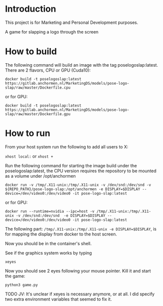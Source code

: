 # Introduction
This project is for Marketing and Personal Development purposes. 

A game for slapping a logo through the screen

# How to build

The following command will build an image with the tag poselogoslap:latest. There are 2 flavors, CPU or GPU (Cuda10):

`docker build -t poselogoslap:latest https://gitlab.anchormen.nl/MarketingDS/models/pose-logo-slap/raw/master/Dockerfile.cpu`

or for GPU:

`docker build -t poselogoslap:latest https://gitlab.anchormen.nl/MarketingDS/models/pose-logo-slap/raw/master/Dockerfile.gpu`

# How to run

From your host system run the following to add all users to X:

`xhost local:` or `xhost +`

Run the following command for starting the image build under the poselogoslap:latest, the CPU version requires the repository to be mounted as a volume under /opt/anchormen

`docker run -v /tmp/.X11-unix:/tmp/.X11-unix -v /dev/snd:/dev/snd -v ${REPO_PATH}/pose-logo-slap:/opt/anchormen -e DISPLAY=$DISPLAY --device=/dev/video0:/dev/video0 -it pose-logo-slap:latest`

or for GPU:

`docker run --runtime=nvidia --ipc=host -v /tmp/.X11-unix:/tmp/.X11-unix -v /dev/snd:/dev/snd  -e DISPLAY=$DISPLAY --device=/dev/video0:/dev/video0 -it pose-logo-slap:latest`

The following part: `/tmp/.X11-unix:/tmp/.X11-unix -e DISPLAY=$DISPLAY`, is for mapping the display from docker to the host screen.

Now you should be in the container's shell.

See if the graphics system works by typing

`xeyes`

Now you should see 2 eyes following your mouse pointer. Kill it and start the game:

`python3 game.py`

TODO JV: It's unclear if xeyes is necessary anymore, or at all. I did specify two extra environment variables that seemed to fix it.


